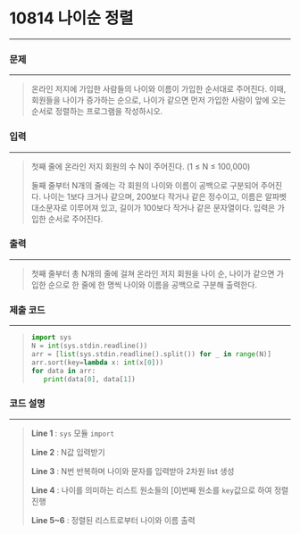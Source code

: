 # 10814 나이순 정렬

---



### 문제

---

>온라인 저지에 가입한 사람들의 나이와 이름이 가입한 순서대로 주어진다. 이때, 회원들을 나이가 증가하는 순으로, 나이가 같으면 먼저 가입한 사람이 앞에 오는 순서로 정렬하는 프로그램을 작성하시오.



### 입력

---

>첫째 줄에 온라인 저지 회원의 수 N이 주어진다. (1 ≤ N ≤ 100,000)
>
>둘째 줄부터 N개의 줄에는 각 회원의 나이와 이름이 공백으로 구분되어 주어진다. 나이는 1보다 크거나 같으며, 200보다 작거나 같은 정수이고, 이름은 알파벳 대소문자로 이루어져 있고, 길이가 100보다 작거나 같은 문자열이다. 입력은 가입한 순서로 주어진다.



### 출력

---

>첫째 줄부터 총 N개의 줄에 걸쳐 온라인 저지 회원을 나이 순, 나이가 같으면 가입한 순으로 한 줄에 한 명씩 나이와 이름을 공백으로 구분해 출력한다.





### 제출 코드

---

>```python
>import sys
>N = int(sys.stdin.readline())
>arr = [list(sys.stdin.readline().split()) for _ in range(N)]
>arr.sort(key=lambda x: int(x[0]))
>for data in arr:
>    print(data[0], data[1])
>```



### 코드 설명

---

>**Line 1** : `sys` 모듈 `import`
>
>**Line 2** : N값 입력받기
>
>**Line 3** : N번 반복하며 나이와 문자를 입력받아 2차원 list 생성
>
>**Line 4** : 나이를 의미하는 리스트 원소들의 [0]번째 원소를 `key`값으로 하여 정렬 진행
>
>**Line 5~6** : 정렬된 리스트로부터 나이와 이름 출력

